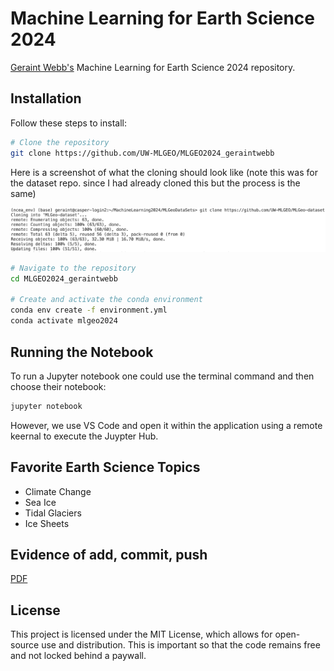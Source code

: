 
# Machine Learning for Earth Science 2024

[Geraint Webb's](https://github.com/UW-MLGEO/MLGEO2024_geraintwebb) Machine Learning for Earth Science 2024 repository. 

## Installation

Follow these steps to install:

```bash
# Clone the repository
git clone https://github.com/UW-MLGEO/MLGEO2024_geraintwebb
```
Here is a screenshot of what the cloning should look like (note this was for the dataset repo. since I had already cloned this but the process is the same)

![Screenshot](./Screenshots/CloneExample.png)

```bash
# Navigate to the repository
cd MLGEO2024_geraintwebb

# Create and activate the conda environment
conda env create -f environment.yml
conda activate mlgeo2024
```

## Running the Notebook

To run a Jupyter notebook one could use the terminal command and then choose their notebook:

```bash
jupyter notebook
```
However, we use VS Code and open it within the application using a remote keernal to execute the Juypter Hub.


## Favorite Earth Science Topics

- Climate Change
- Sea Ice
- Tidal Glaciers
- Ice Sheets

## Evidence of add, commit, push

[PDF](./Screenshots/example.pdf)

## License

This project is licensed under the MIT License, which allows for open-source use and distribution. This is important so that the code remains free and not locked behind a paywall.